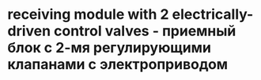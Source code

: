# receiving module with 2 electrically-driven control valves - приемный блок с 2-мя регулирующими клапанами с электроприводом

